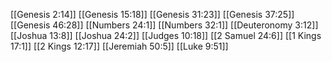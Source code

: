 [[Genesis 2:14]]
[[Genesis 15:18]]
[[Genesis 31:23]]
[[Genesis 37:25]]
[[Genesis 46:28]]
[[Numbers 24:1]]
[[Numbers 32:1]]
[[Deuteronomy 3:12]]
[[Joshua 13:8]]
[[Joshua 24:2]]
[[Judges 10:18]]
[[2 Samuel 24:6]]
[[1 Kings 17:1]]
[[2 Kings 12:17]]
[[Jeremiah 50:5]]
[[Luke 9:51]]
